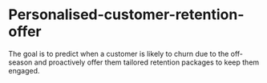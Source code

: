 # Personalised-customer-retention-offer
The goal is to predict when a customer is likely to churn due to the off-season and proactively offer them tailored retention packages to keep them engaged.
